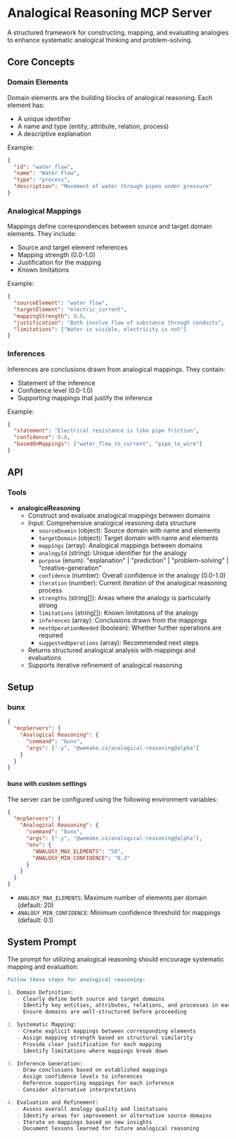 # Analogical Reasoning MCP Server

A structured framework for constructing, mapping, and evaluating analogies to enhance systematic analogical thinking and
problem-solving.

## Core Concepts

### Domain Elements

Domain elements are the building blocks of analogical reasoning. Each element has:

- A unique identifier
- A name and type (entity, attribute, relation, process)
- A descriptive explanation

Example:

```json
{
  "id": "water_flow",
  "name": "Water Flow",
  "type": "process",
  "description": "Movement of water through pipes under pressure"
}
```

### Analogical Mappings

Mappings define correspondences between source and target domain elements. They include:

- Source and target element references
- Mapping strength (0.0-1.0)
- Justification for the mapping
- Known limitations

Example:

```json
{
  "sourceElement": "water_flow",
  "targetElement": "electric_current",
  "mappingStrength": 0.9,
  "justification": "Both involve flow of substance through conduits",
  "limitations": ["Water is visible, electricity is not"]
}
```

### Inferences

Inferences are conclusions drawn from analogical mappings. They contain:

- Statement of the inference
- Confidence level (0.0-1.0)
- Supporting mappings that justify the inference

Example:

```json
{
  "statement": "Electrical resistance is like pipe friction",
  "confidence": 0.8,
  "basedOnMappings": ["water_flow_to_current", "pipe_to_wire"]
}
```

## API

### Tools

- **analogicalReasoning**
  - Construct and evaluate analogical mappings between domains
  - Input: Comprehensive analogical reasoning data structure
    - `sourceDoamin` (object): Source domain with name and elements
    - `targetDomain` (object): Target domain with name and elements
    - `mappings` (array): Analogical mappings between domains
    - `analogyId` (string): Unique identifier for the analogy
    - `purpose` (enum): "explanation" | "prediction" | "problem-solving" | "creative-generation"
    - `confidence` (number): Overall confidence in the analogy (0.0-1.0)
    - `iteration` (number): Current iteration of the analogical reasoning process
    - `strengths` (string[]): Areas where the analogy is particularly strong
    - `limitations` (string[]): Known limitations of the analogy
    - `inferences` (array): Conclusions drawn from the mappings
    - `nextOperationNeeded` (boolean): Whether further operations are required
    - `suggestedOperations` (array): Recommended next steps
  - Returns structured analogical analysis with mappings and evaluations
  - Supports iterative refinement of analogical reasoning

## Setup

### bunx

```json
{
  "mcpServers": {
    "Analogical Reasoning": {
      "command": "bunx",
      "args": ["-y", "@wemake.cx/analogical-reasoning@alpha"]
    }
  }
}
```

#### bunx with custom settings

The server can be configured using the following environment variables:

```json
{
  "mcpServers": {
    "Analogical Reasoning": {
      "command": "bunx",
      "args": ["-y", "@wemake.cx/analogical-reasoning@alpha"],
      "env": {
        "ANALOGY_MAX_ELEMENTS": "50",
        "ANALOGY_MIN_CONFIDENCE": "0.3"
      }
    }
  }
}
```

- `ANALOGY_MAX_ELEMENTS`: Maximum number of elements per domain (default: 20)
- `ANALOGY_MIN_CONFIDENCE`: Minimum confidence threshold for mappings (default: 0.1)

## System Prompt

The prompt for utilizing analogical reasoning should encourage systematic mapping and evaluation:

```markdown
Follow these steps for analogical reasoning:

1. Domain Definition:
   - Clearly define both source and target domains
   - Identify key entities, attributes, relations, and processes in each domain
   - Ensure domains are well-structured before proceeding

2. Systematic Mapping:
   - Create explicit mappings between corresponding elements
   - Assign mapping strength based on structural similarity
   - Provide clear justification for each mapping
   - Identify limitations where mappings break down

3. Inference Generation:
   - Draw conclusions based on established mappings
   - Assign confidence levels to inferences
   - Reference supporting mappings for each inference
   - Consider alternative interpretations

4. Evaluation and Refinement:
   - Assess overall analogy quality and limitations
   - Identify areas for improvement or alternative source domains
   - Iterate on mappings based on new insights
   - Document lessons learned for future analogical reasoning
```
